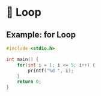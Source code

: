 # 🔁 Loop

## Example: for Loop

```c
#include <stdio.h>

int main() {
    for(int i = 1; i <= 5; i++) {
        printf("%d ", i);
    }
    return 0;
}
```

